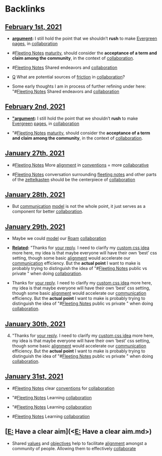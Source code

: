 
# Backlinks
## [February 1st, 2021](<February 1st, 2021.md>)
- **[argument](<argument.md>):** I still hold the point that we shouldn’t **rush** to make [Evergreen](<Evergreen.md>) [pages](<pages.md>), in [collaboration](<collaboration.md>)

- #[Fleeting Notes](<Fleeting Notes.md>) [maturity](<maturity.md>), should consider the **acceptance of a term and claim among the community**, in the context of [collaboration](<collaboration.md>).

- #[Fleeting Notes](<Fleeting Notes.md>) Shared endeavors and [collaboration](<collaboration.md>)

- [Q](<Q.md>) What are potential sources of [friction](<friction.md>) in [collaboration](<collaboration.md>)?

- Some early thoughts I am in process of further refining under here: "#[Fleeting Notes](<Fleeting Notes.md>) Shared endeavors and [collaboration](<collaboration.md>)

## [February 2nd, 2021](<February 2nd, 2021.md>)
- **["argument](<"argument.md>):** I still hold the point that we shouldn’t **rush** to make [Evergreen](<Evergreen.md>) [pages](<pages.md>), in [collaboration](<collaboration.md>)

- "#[Fleeting Notes](<Fleeting Notes.md>) [maturity](<maturity.md>), should consider the **acceptance of a term and claim among the community**, in the context of [collaboration](<collaboration.md>).

## [January 27th, 2021](<January 27th, 2021.md>)
- #[Fleeting Notes](<Fleeting Notes.md>) More [alignment](<alignment.md>) in [conventions](<conventions.md>) = more [collaborative]([collaboration](<collaboration.md>))

- #[Fleeting Notes](<Fleeting Notes.md>) conversation surrounding [fleeting notes](<fleeting notes.md>) and other parts of the [zettelkasten](<zettelkasten.md>) should be the centerpiece of [collaboration](<collaboration.md>)

## [January 28th, 2021](<January 28th, 2021.md>)
- But [communication](<communication.md>) [model](<model.md>) is not the whole point, it just serves as a component for better [collaboration](<collaboration.md>).

## [January 29th, 2021](<January 29th, 2021.md>)
- Maybe we could [model](<model.md>) our [Roam](<Roam.md>) [collaboration](<collaboration.md>)

- **[Related](<Related.md>):** "Thanks for [your reply](((n_PNVqwuw))). I need to clarify my [custom css idea](((FehE8jv6_))) more here, my idea is that maybe everyone will have their own ‘best’ css setting, though some basic [alignment](<alignment.md>) would accelerate our [communication](<communication.md>) efficiency. But the **actual point** I want to make is probably trying to distinguish the idea of "#[Fleeting Notes](<Fleeting Notes.md>) public vs private " when doing [collaboration](<collaboration.md>).

- Thanks for [your reply](((n_PNVqwuw))). I need to clarify my [custom css idea](((FehE8jv6_))) more here, my idea is that maybe everyone will have their own ‘best’ css setting, though some basic [alignment](<alignment.md>) would accelerate our [communication](<communication.md>) efficiency. But the **actual point** I want to make is probably trying to distinguish the idea of "#[Fleeting Notes](<Fleeting Notes.md>) public vs private " when doing [collaboration](<collaboration.md>).

## [January 30th, 2021](<January 30th, 2021.md>)
4. "Thanks for [your reply](((n_PNVqwuw))). I need to clarify my [custom css idea](((FehE8jv6_))) more here, my idea is that maybe everyone will have their own ‘best’ css setting, though some basic [alignment](<alignment.md>) would accelerate our [communication](<communication.md>) efficiency. But the **actual point** I want to make is probably trying to distinguish the idea of "#[Fleeting Notes](<Fleeting Notes.md>) public vs private " when doing [collaboration](<collaboration.md>).

## [January 31st, 2021](<January 31st, 2021.md>)
- #[Fleeting Notes](<Fleeting Notes.md>) clear [conventions](<conventions.md>) for [collaboration](<collaboration.md>)

- "#[Fleeting Notes](<Fleeting Notes.md>) Learning [collaboration](<collaboration.md>)

- "#[Fleeting Notes](<Fleeting Notes.md>) Learning [collaboration](<collaboration.md>)

- #[Fleeting Notes](<Fleeting Notes.md>) Learning [collaboration](<collaboration.md>)

## [[E:](<[E:.md>) Have a clear aim](<[E:](<E:.md>) Have a clear aim.md>)
- Shared [values](<values.md>) and [objectives](<objectives.md>) help to facilitate [alignment](<alignment.md>) amongst a community of people. Allowing them to effectively [collaborate]([collaboration](<collaboration.md>))

